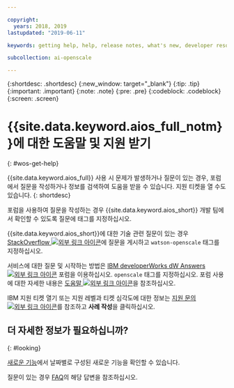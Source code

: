 ```yaml
---

copyright:
  years: 2018, 2019
lastupdated: "2019-06-11"

keywords: getting help, help, release notes, what's new, developer resources 

subcollection: ai-openscale

---
```


{:shortdesc: .shortdesc}
{:new_window: target="_blank"}
{:tip: .tip}
{:important: .important}
{:note: .note}
{:pre: .pre}
{:codeblock: .codeblock}
{:screen: .screen}

# {{site.data.keyword.aios_full_notm}}에 대한 도움말 및 지원 받기
{: #wos-get-help}

{{site.data.keyword.aios_full}} 사용 시 문제가 발생하거나 질문이 있는 경우, 포럼에서 질문을 작성하거나 정보를 검색하여 도움을 받을 수 있습니다. 지원 티켓을 열 수도 있습니다.
{: shortdesc}

포럼을 사용하여 질문을 작성하는 경우 {{site.data.keyword.aios_short}} 개발 팀에서 확인할 수 있도록 질문에 태그를 지정하십시오.

{{site.data.keyword.aios_short}}에 대한 기술 관련 질문이 있는 경우 [StackOverflow ![외부 링크 아이콘](../../icons/launch-glyph.svg "외부 링크 아이콘")](https://stackoverflow.com/questions/tagged/watson-openscale)에 질문을 게시하고 `watson-openscale` 태그를 지정하십시오.

서비스에 대한 질문 및 시작하는 방법은 [IBM developerWorks dW Answers ![외부 링크 아이콘](../../icons/launch-glyph.svg "외부 링크 아이콘")](https://developer.ibm.com/?s=openscale) 포럼을 이용하십시오. `openscale` 태그를 지정하십시오. 포럼 사용에 대한 자세한 내용은 [도움말 ![외부 링크 아이콘](../../icons/launch-glyph.svg "외부 링크 아이콘")](https://developer.ibm.com/answers/smartspace/dw-answers-help/index.html)을 참조하십시오.

IBM 지원 티켓 열기 또는 지원 레벨과 티켓 심각도에 대한 정보는 [지원 문의 ![외부 링크 아이콘](../../icons/launch-glyph.svg "외부 링크 아이콘")](https://cloud.ibm.com/unifiedsupport/supportcenter)를 참조하고 **사례 작성**을 클릭하십시오.

## 더 자세한 정보가 필요하십니까?
{: #looking}

[새로운 기능](/docs/services/ai-openscale?topic=ai-openscale-rn-relnotes)에서 날짜별로 구성된 새로운 기능을 확인할 수 있습니다.

질문이 있는 경우 [FAQ](/docs/services/ai-openscale?topic=ai-openscale-wos-faqs)의 해당 답변을 참조하십시오.
